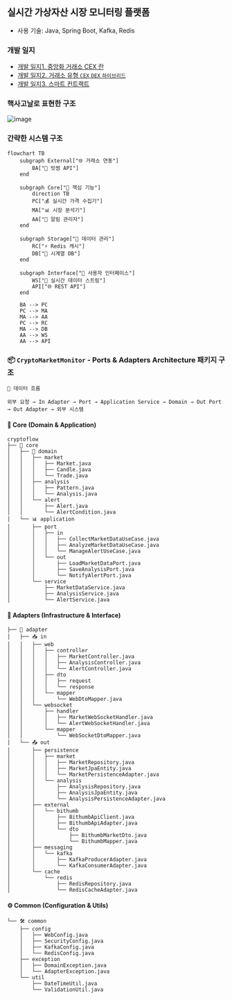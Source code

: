 ## 실시간 가상자산 시장 모니터링 플랫폼 
- 사용 기술: Java, Spring Boot, Kafka, Redis

### 개발 일지
- [개발 일지1. 중앙화 거래소 CEX 란](./개발-일지/CEX-중앙화거래소.md)
- [개발 일지2. 거래소 유형 `CEX` `DEX` `하이브리드`](./개발-일지/거래소-유형.md)
- [개발 일지3. 스마트 컨트랙트](./개발-일지/스마트-컨트랙트.md)

### 핵사고날로 표현한 구조
![image](https://github.com/user-attachments/assets/b0d540ef-624a-4f26-8885-3120b427093e)

### 간략한 시스템 구조
```mermaid
flowchart TB
    subgraph External["🌐 거래소 연동"]
        BA["💱 빗썸 API"]
    end

    subgraph Core["🔄 핵심 기능"]
        direction TB
        PC["💰 실시간 가격 수집기"]
        MA["📊 시장 분석기"]
        AA["🔔 알림 관리자"]
    end

    subgraph Storage["💾 데이터 관리"]
        RC["⚡ Redis 캐시"]
        DB["📁 시계열 DB"]
    end

    subgraph Interface["📱 사용자 인터페이스"]
        WS["📡 실시간 데이터 스트림"]
        API["🌐 REST API"]
    end

    BA --> PC
    PC --> MA
    MA --> AA
    PC --> RC
    MA --> DB
    AA --> WS
    AA --> API
```

### 📦 `CryptoMarketMonitor` - Ports & Adapters Architecture 패키지 구조
```
🔄 데이터 흐름

외부 요청 → In Adapter → Port → Application Service → Domain → Out Port → Out Adapter → 외부 시스템
```

#### 🎯 Core (Domain & Application)
```
cryptoflow
├── 🚀 core
│   ├── 💼 domain
│   │   ├── market
│   │   │   ├── Market.java
│   │   │   ├── Candle.java
│   │   │   └── Trade.java
│   │   ├── analysis
│   │   │   ├── Pattern.java
│   │   │   └── Analysis.java
│   │   └── alert
│   │       ├── Alert.java
│   │       └── AlertCondition.java
│   └── 📊 application
│       ├── port
│       │   ├── in
│       │   │   ├── CollectMarketDataUseCase.java
│       │   │   ├── AnalyzeMarketDataUseCase.java
│       │   │   └── ManageAlertUseCase.java
│       │   └── out
│       │       ├── LoadMarketDataPort.java
│       │       ├── SaveAnalysisPort.java
│       │       └── NotifyAlertPort.java
│       └── service
│           ├── MarketDataService.java
│           ├── AnalysisService.java
│           └── AlertService.java
```

#### 🔌 Adapters (Infrastructure & Interface)
```
├── 🔄 adapter
│   ├── 📥 in
│   │   ├── web
│   │   │   ├── controller
│   │   │   │   ├── MarketController.java
│   │   │   │   ├── AnalysisController.java
│   │   │   │   └── AlertController.java
│   │   │   ├── dto
│   │   │   │   ├── request
│   │   │   │   └── response
│   │   │   └── mapper
│   │   │       └── WebDtoMapper.java
│   │   └── websocket
│   │       ├── handler
│   │       │   ├── MarketWebSocketHandler.java
│   │       │   └── AlertWebSocketHandler.java
│   │       └── mapper
│   │           └── WebSocketDtoMapper.java
│   └── 📤 out
│       ├── persistence
│       │   ├── market
│       │   │   ├── MarketRepository.java
│       │   │   ├── MarketJpaEntity.java
│       │   │   └── MarketPersistenceAdapter.java
│       │   └── analysis
│       │       ├── AnalysisRepository.java
│       │       ├── AnalysisJpaEntity.java
│       │       └── AnalysisPersistenceAdapter.java
│       ├── external
│       │   └── bithumb
│       │       ├── BithumbApiClient.java
│       │       ├── BithumbApiAdapter.java
│       │       └── dto
│       │           ├── BithumbMarketDto.java
│       │           └── BithumbMapper.java
│       ├── messaging
│       │   └── kafka
│       │       ├── KafkaProducerAdapter.java
│       │       └── KafkaConsumerAdapter.java
│       └── cache
│           └── redis
│               ├── RedisRepository.java
│               └── RedisCacheAdapter.java
```

#### ⚙️ Common (Configuration & Utils)
```
└── 🛠️ common
    ├── config
    │   ├── WebConfig.java
    │   ├── SecurityConfig.java
    │   ├── KafkaConfig.java
    │   └── RedisConfig.java
    ├── exception
    │   ├── DomainException.java
    │   └── AdapterException.java
    └── util
        ├── DateTimeUtil.java
        └── ValidationUtil.java
```
